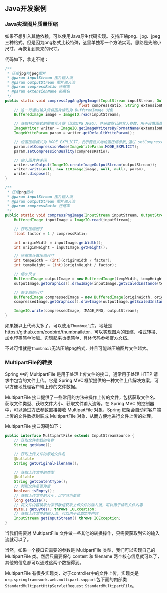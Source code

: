 ## Java开发案例

### Java实现图片质量压缩

如果不想引入其他依赖，可以使用Java原生代码实现。支持压缩png、jpg、jpeg三种格式。但是因为png格式比较特殊，这里单独写一个方法实现。思路是先缩小尺寸，再恢复到原来的尺寸。

代码如下，拿走不谢：

```java
/**
 * 压缩jpg和jpeg图片
 * @param inputStream 图片输入流
 * @param outputStream 图片输入流
 * @param compressRatio 压缩率
 * @param extensionName 拓展名
 */
public static void compressJpgAngJpegImage(InputStream inputStream, OutputStream outputStream,
                                 float compressRatio, String extensionName) throws IOException {
    // 这一行通过输入流将图片读取为 BufferedImage 对象
    BufferedImage image = ImageIO.read(inputStream);

    // 获取特定格式的图像写入器（比如JPG JPEG），并获取默认的写入参数，用于设置图像的压缩方式和质量
    ImageWriter writer = ImageIO.getImageWritersByFormatName(extensionName).next();
    ImageWriteParam param = writer.getDefaultWriteParam();

    // 设置压缩模式为 MODE_EXPLICIT，表示要显式地设置压缩参数,通过 setCompressionQuality() 方法设置压缩质量
    param.setCompressionMode(ImageWriteParam.MODE_EXPLICIT);
    param.setCompressionQuality(compressRatio);

    // 输入图片并关闭
    writer.setOutput(ImageIO.createImageOutputStream(outputStream));
    writer.write(null, new IIOImage(image, null, null), param);
    writer.dispose();
}

/**
 * 压缩png图片
 * @param inputStream 图片输入流
 * @param outputStream 图片输入流
 * @param compressRatio 压缩率
 */
public static void compressPngImage(InputStream inputStream, OutputStream outputStream, float compressRatio) throws IOException {
    BufferedImage inputImage = ImageIO.read(inputStream);

    // 获取压缩因子
    float factor = 1 / compressRatio;

    int originWidth = inputImage.getWidth();
    int originHeight = inputImage.getHeight();

    // 压缩率计算压缩尺寸
    int tempWidth = (int)(originWidth / factor);
    int tempHeight = (int)(originHeight / factor);

    // 缩小尺寸
    BufferedImage outputImage = new BufferedImage(tempWidth, tempHeight, BufferedImage.TYPE_INT_ARGB);
    outputImage.getGraphics().drawImage(inputImage.getScaledInstance(tempWidth, tempHeight, BufferedImage.SCALE_SMOOTH), 0, 0, null);

    // 恢复原始尺寸
    BufferedImage compressedImage = new BufferedImage(originWidth, originHeight, BufferedImage.TYPE_INT_ARGB);
    compressedImage.getGraphics().drawImage(outputImage.getScaledInstance(originWidth, originHeight, BufferedImage.SCALE_SMOOTH), 0, 0, null);

    ImageIO.write(compressedImage, IMAGE_PNG, outputStream);
}
```

如果嫌以上代码太多了，可以使用`Thumbnail`库，地址是<https://github.com/coobird/thumbnailator>，可以实现图片的压缩、格式转换、加水印等简单功能。实现起来也很简单，具体代码参考官方文档。

不过可惜就是`Thumbnail`无法压缩png格式，并且可能越压缩图片文件越大。



### MultipartFile的转换

Spring 中的 MultipartFile 是用于处理上传文件的接口，通常用于处理 HTTP 请求中包含的文件上传。它是 Spring MVC 框架提供的一种文件上传解决方案，可以方便地处理客户端上传的文件数据。

MultipartFile 接口提供了一些常用的方法来操作上传的文件，包括获取文件名、获取文件类型、获取文件大小、获取文件输入流等。在 Spring MVC 的控制器中，可以通过方法参数直接接收 MultipartFile 对象，Spring 框架会自动将客户端上传的文件数据封装成 MultipartFile 对象，从而方便地进行文件上传的处理。

MultipartFile 接口源码如下：

```java
public interface MultipartFile extends InputStreamSource {
    // 获取文件参数的名称
    String getName();

    // 获取上传文件的原始文件名
    @Nullable
    String getOriginalFilename();

    // 获取上传文件的类型
    @Nullable
    String getContentType();
	// 判断文件是否为空
    boolean isEmpty();
	// 获取上传文件的大小，以字节为单位
    long getSize();
	// 将文件内容读取为字节数组获取上传文件的输入流，可以用于读取文件内容
    byte[] getBytes() throws IOException;
	// 获取上传文件的输入流，可以用于读取文件内容
    InputStream getInputStream() throws IOException;
}
```

当我们需要对 MultipartFile  文件做一些其他的转换操作，只需要获取到它的输入流就可以了。

当然，如果一个接口它需要的参数是 MultipartFile 类型，我们可以实现自己的 MultipartFile 类。然后只需要保存 content 和 filename 两个核心信息就可以了，其他的信息都可以通过这两个数据得到。

MultipartFile  有很多实现类，对于controller中的文件上传，实现类是 `org.springframework.web.multipart.support`包下面的内部类`StandardMultipartHttpServletRequest.StandardMultipartFile`。



